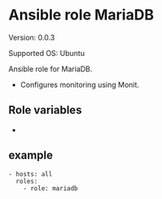 # Ansible role MariaDB

Version: 0.0.3

Supported OS: Ubuntu

Ansible role for MariaDB.

- Configures monitoring using Monit.

## Role variables

-

## example

```
- hosts: all
  roles:
    - role: mariadb
```
